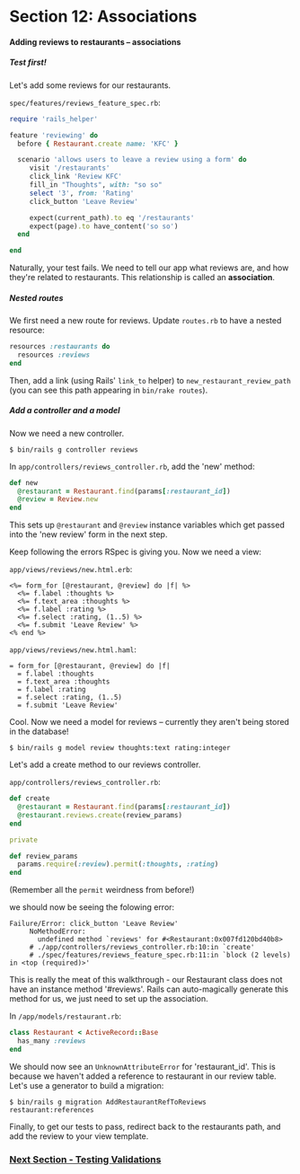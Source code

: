 # Section 12: Associations

#### Adding reviews to restaurants – associations

##### Test first!

Let's add some reviews for our restaurants.

`spec/features/reviews_feature_spec.rb`:

```ruby
require 'rails_helper'

feature 'reviewing' do
  before { Restaurant.create name: 'KFC' }

  scenario 'allows users to leave a review using a form' do
     visit '/restaurants'
     click_link 'Review KFC'
     fill_in "Thoughts", with: "so so"
     select '3', from: 'Rating'
     click_button 'Leave Review'

     expect(current_path).to eq '/restaurants'
     expect(page).to have_content('so so')
  end

end
```

Naturally, your test fails. We need to tell our app what reviews are, and how they're related to restaurants. This relationship is called an **association**.

##### Nested routes

We first need a new route for reviews. Update `routes.rb` to have a nested resource:

```ruby
resources :restaurants do
  resources :reviews
end
```

Then, add a link (using Rails' `link_to` helper) to `new_restaurant_review_path` (you can see this path appearing in `bin/rake routes`).

##### Add a controller and a model

Now we need a new controller.

`$ bin/rails g controller reviews`

In `app/controllers/reviews_controller.rb`, add the 'new' method:

```rb
def new
  @restaurant = Restaurant.find(params[:restaurant_id])
  @review = Review.new
end
```

This sets up `@restaurant` and `@review` instance variables which get passed into the 'new review' form in the next step.

Keep following the errors RSpec is giving you. Now we need a view:

`app/views/reviews/new.html.erb`:

```erb
<%= form_for [@restaurant, @review] do |f| %>
  <%= f.label :thoughts %>
  <%= f.text_area :thoughts %>
  <%= f.label :rating %>
  <%= f.select :rating, (1..5) %>
  <%= f.submit 'Leave Review' %>
<% end %>
```
`app/views/reviews/new.html.haml`:

```haml
= form_for [@restaurant, @review] do |f|
  = f.label :thoughts
  = f.text_area :thoughts
  = f.label :rating
  = f.select :rating, (1..5)
  = f.submit 'Leave Review'
```

Cool. Now we need a model for reviews – currently they aren't being stored in the database!

`$ bin/rails g model review thoughts:text rating:integer`

Let's add a create method to our reviews controller.

`app/controllers/reviews_controller.rb`:

```ruby
def create
  @restaurant = Restaurant.find(params[:restaurant_id])
  @restaurant.reviews.create(review_params)
end

private

def review_params
  params.require(:review).permit(:thoughts, :rating)
end
```

(Remember all the `permit` weirdness from before!)

we should now be seeing the folowing error:

```
Failure/Error: click_button 'Leave Review'
     NoMethodError:
       undefined method `reviews' for #<Restaurant:0x007fd120bd40b8>
     # ./app/controllers/reviews_controller.rb:10:in `create'
     # ./spec/features/reviews_feature_spec.rb:11:in `block (2 levels) in <top (required)>'
```

This is really the meat of this walkthrough - our Restaurant class does not have an instance method '#reviews'. Rails can auto-magically generate this method for us, we just need to set up the association.

In `/app/models/restaurant.rb`:
```ruby
class Restaurant < ActiveRecord::Base
  has_many :reviews
end
```

We should now see an `UnknownAttributeError` for 'restaurant_id'. This is because we haven't added a reference to restaurant in our review table. Let's use a generator to build a migration:

```
$ bin/rails g migration AddRestaurantRefToReviews restaurant:references
```
Finally, to get our tests to pass, redirect back to the restaurants path, and add the review to your view template.

### [Next Section - Testing Validations](13_testing_validations.md)
